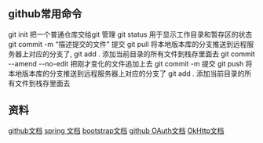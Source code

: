 ## github常用命令
 git init   把一个普通仓库交给git 管理
 git status  用于显示工作目录和暂存区的状态
 git commit -m  “描述提交的文件” 提交
 git pull 将本地版本库的分支推送到远程服务器上对应的分支了,
 git add .  添加当前目录的所有文件到栈存里面去
 git commit --amend --no-edit    把刚才变化的文件追加上去
 git commit -m   提交
 git push  将本地版本库的分支推送到远程服务器上对应的分支了
 git add .  添加当前目录的所有文件到栈存里面去
## 资料
 [github文档](https://github.com)
 [spring 文档](https://spring.io/guides/)
 [bootstrap文档](https://v3.bootcss.com/)
 [github OAuth文档](https://developer.github.com/apps/building-oauth-apps/git )
 [OkHttp文档](https://square.github.io/okhttp/)


